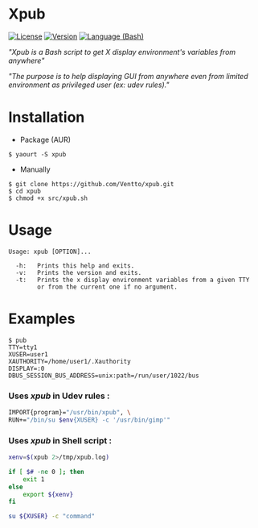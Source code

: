 
Xpub
===================
[![License](https://img.shields.io/badge/license-MIT-blue.svg?style=flat)](https://github.com/Ventto/xpub/blob/master/LICENSE)
[![Version](https://img.shields.io/badge/version-0.2-orange.svg?style=flat)](https://github.com/Ventto/xpub)
[![Language (Bash)](https://img.shields.io/badge/powered_by-Bash-brightgreen.svg)](https://www.gnu.org/software/bash)

*"Xpub is a Bash script to get X display environment's variables from anywhere"*

*"The purpose is to help displaying GUI from anywhere even from limited environment as privileged user (ex: udev rules)."*

# Installation

* Package (AUR)

```
$ yaourt -S xpub
```

* Manually

```
$ git clone https://github.com/Ventto/xpub.git
$ cd xpub
$ chmod +x src/xpub.sh
```

# Usage

```
Usage: xpub [OPTION]...

  -h:   Prints this help and exits.
  -v:   Prints the version and exits.
  -t:   Prints the x display environment variables from a given TTY
        or from the current one if no argument.
```

# Examples

```
$ pub
TTY=tty1
XUSER=user1
XAUTHORITY=/home/user1/.Xauthority
DISPLAY=:0
DBUS_SESSION_BUS_ADDRESS=unix:path=/run/user/1022/bus
```

### Uses *xpub* in Udev rules :

```bash
IMPORT{program}="/usr/bin/xpub", \
RUN+="/bin/su $env{XUSER} -c '/usr/bin/gimp'"
```

### Uses *xpub* in Shell script :

```bash
xenv=$(xpub 2>/tmp/xpub.log)

if [ $# -ne 0 ]; then
    exit 1
else
    export ${xenv}
fi

su ${XUSER} -c "command"
```

